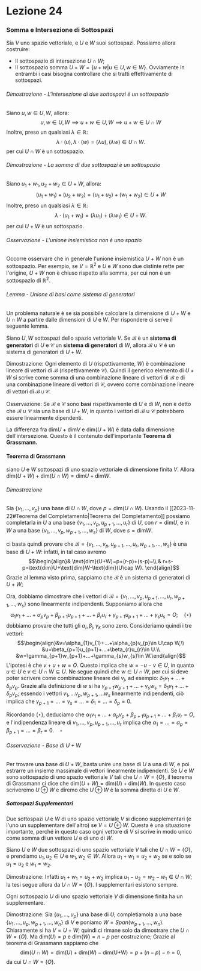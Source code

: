 # Lezione 24
### Somma e Intersezione di Sottospazi
Sia $V$ uno spazio vettoriale, e $U$ e $W$ suoi sottospazi. Possiamo allora costruire:
- Il sottospazio di intersezione $U\cap W;$
- Il sottospazio somma $U+W=\{u+w|u\in U,w\in W \}.$
Ovviamente in entrambi i casi bisogna controllare che si tratti effettivamente di sottospazi. 
###### Dimostrazione - L'intersezione di due sottospazi è un sottospazio
Siano $u,w\in U,W,$ allora: $$u,w\in U,W\implies u+w \in U,W\implies u+w \in U\cap W$$Inoltre, preso un qualsiasi $\lambda\in \mathbb{R}:$ $$\lambda\cdot (u),\lambda\cdot (w)=(\lambda u),(\lambda w)\in U\cap W.$$per cui $U\cap W$ è un sottospazio.
###### Dimostrazione - La somma di due sottospazi è un sottospazio
Siano $u_{1}+w_{1},u_{2}+w_{2}\in U+W,$ allora:$$(u_{1}+w_{1}) +(u_{2}+w_{2})=(u_{1}+u_{2}) +(w_{1}+w_{2})\in U+W$$Inoltre, preso un qualsiasi $\lambda\in \mathbb{R}:$ $$\lambda\cdot (u_{1}+w_{1})=(\lambda u_{1})+(\lambda w_{1})\in U+W.$$per cui $U+W$ è un sottospazio.
###### Osservazione - L'unione insiemistica non è uno spazio
Occorre osservare che in generale l'unione insiemistica $U+W$ non è un sottospazio. Per esempio, se $V=\mathbb{R}^{2}$ e $U$ e $W$ sono due distinte rette per l'origine, $U+W$ non è chiuso rispetto alla somma, per cui non è un sottospazio di $\mathbb{R}^{2}.$
###### Lemma - Unione di basi come sistema di generatori
Un problema naturale è se sia possibile calcolare la dimensione di $U+W$ e $U\cap W$ a partire dalle dimensioni di $U$ e $W.$ Per rispondere ci serve il seguente lemma.

Siano $U,W$ sottospazi dello spazio vettoriale $V.$ Se $\mathcal{B}$ è un **sistema di generatori** di $U$ e $\mathcal{C}$ un **sistema di generatori** di $W,$ allora $\mathcal{B}\cup\mathcal{C}$ è un sistema di generatori di $U+W.$

Dimostrazione:
Ogni elemento di $U$ (rispettivamente, $W$) è combinazione lineare di vettori di $\mathcal{B}$ (rispettivamente $\mathcal{C}$). Quindi il generico elemento di $U+W$ si scrive come somma di una combinazione lineare di vettori di $\mathcal{B}$ e di una combinazione lineare di vettori di $\mathcal{C},$ ovvero come combinazione lineare di vettori di $\mathcal{B}\cup \mathcal{C}.$

Osservazione: Se $\mathcal{B}$ e $\mathcal{C}$  sono **basi** rispettivamente di $U$ e di $W,$ non è detto che $\mathcal{B}\cup\mathcal{C}$ sia una base di $U+W,$ in quanto i vettori di $\mathcal{B}\cup\mathcal{C}$ potrebbero essere linearmente dipendenti.

La differenza fra $\text{dim}U+\text{dim}V$ e $\text{dim}(U+W)$ è data dalla dimensione dell'intersezione. Questo è il contenuto dell'importante **Teorema di Grassmann.**
#### Teorema di Grassmann
siano $U$ e $W$ sottospazi di uno spazio vettoriale di dimensione finita $V.$ Allora $\text{dim}(U+W)+\text{dim}(U\cap W)=\text{dim}U+\text{dim}W.$
###### Dimostrazione
Sia $\{v_{1},...,v_{p} \}$ una base di $U\cap W,$ dove $p=\text{dim}(U\cap W).$ Usando il [[2023-11-22#Teorema del Completamento|Teorema del Completamento]] possiamo completarla in $U$ a una base $\{v_{1},...,v_{p},u_{p+1},...,u_{r} \}$ di $U,$ con $r=\text{dim}U,$ e in $W$ a una base $\{v_{1},...,v_{p},w_{p+1},...,w_{s} \}$ di $W,$ dove $s=\text{dim}W.$

ci basta quindi provare che $\mathcal{B}=\{v_{1},...,v_{p},u_{p+1},...,u_{r} ,w_{p+1},...,w_{s}\}$ è una base di $U+W:$ infatti, in tal caso avremo $$\begin{align}& \text{dim}(U+W)=p+(r-p)+(s-p)=\\ & r+s-p=\text{dim}U+\text{dim}W-\text{dim}(U\cap W). \end{align}$$Grazie al lemma visto prima, sappiamo che $\mathcal{B}$ è un sistema di generatori di $U+W;$

Ora, dobbiamo dimostrare che i vettori di $\mathcal{B}=\{v_{1},...,v_{p},u_{p+1},...,u_{r} ,w_{p+1},...,w_{s}\}$ sono linearmente indipendenti. Supponiamo allora che $$\alpha_{1}v_{1}+...+\alpha_{p}v_{p}+\beta_{p+1}u_{p+1}+...+\beta_{r}u_{r}+\gamma_{p+1}u_{p+1}+...+\gamma_{s}u_{s}=O;\quad (\star )$$dobbiamo provare che tutti gli $\alpha_{i},\beta_{j},\gamma_{k}$ sono zero. Consideriamo quindi i tre vettori:$$\begin{align}&v=\alpha_{1}v_{1}+...+\alpha_{p}v_{p}\in U\cap W,\\ &u=\beta_{p+1}u_{p+1}+...+\beta_{r}u_{r}\in U.\\ &w=\gamma_{p+1}w_{p+1}+...+\gamma_{s}w_{s}\in W.\end{align}$$L'ipotesi è che $v+u+w=O.$ Questo implica che $w=-u-v\in U,$ in quanto $u\in U$ e $v\in U\cap W\subseteq U.$ Ne segue quindi che $w\in U\cap W,$ per cui si deve poter scrivere come combinazione lineare dei $v_{j},$ ad esempio: $\delta_{1}v_{1}+...+\delta_{p}v_{p}.$ Grazie alla definizione di $w$ si ha $\gamma_{p+1}w_{p+1}+...+\gamma_{s}w_{s}=\delta_{1}v_{1}+...+\delta_{p}v_{p};$ essendo i vettori $v_{1},...v_{p},w_{p+1},...w_{s}$ linearmente indipendenti, ciò implica che $\gamma_{p+1}=...=\gamma_{s}=...=\delta_{1}=...=\delta_{p}=0.$ 

Ricordando $(\star),$ deduciamo che  $\alpha_{1}v_{1}+...+\alpha_{p}v_{p}+\beta_{p+1}u_{p+1}+...+\beta_{r}u_{r}=O,$ e l'indipendenza lineare di $v_{1},...,v_{p},u_{p+1},...,u_{r}$ implica che $\alpha_{1}=...=\alpha_{p}=\beta_{p+1}=...=\beta_{r}=0.\quad\square$ 
###### Osservazione - Base di $U+W$
Per trovare una base di $U+W,$ basta unire una base di $U$ a una di $W,$ e poi estrarre un insieme massimale di vettori linearmente indipendenti. Se $U$ e $W$ sono sottospazio di uno spazio vettoriale $V$ tali che $U\cap W=\{O \},$ il teorema di Grassmann ci dice che $\text{dim}(U+W)=\text{dim}(U)+\text{dim}(W).$ In questo caso scriveremo $U\oplus W$ e diremo che $U\oplus W$ è la somma diretta di $U$ e $W.$
##### Sottospazi Supplementari
Due sottospazi $U$ e $W$ di uno spazio vettoriale $V$ si dicono supplementari (e l'uno un supplementare dell'altro) se $V=U\oplus W.$ Questa è una situazione importante, perché in questo caso ogni vettore di $V$ si scrive in modo unico come somma di un vettore $U$ e di uno di $W.$

Siano $U$ e $W$ due sottospazi di uno spazio vettoriale $V$ tali che $U\cap W=\{O \},$ e prendiamo $u_{1},u_{2}\in U$ e $w_{1},w_{2}\in W.$ Allora $u_{1}+w_{1}=u_{2}+w_{2}$ se e solo se $u_{1}=u_{2}$ e $w_{1}=w_{2}.$

Dimostrazione:
Infatti $u_{1}+w_{1}=u_{2}+w_{2}$ implica $u_{1}-u_{2}=w_{2}-w_{1}\in U\cap W;$ la tesi segue allora da $U\cap W=\{O \}.$ I supplementari esistono sempre.

Ogni sottospazio $U$ di uno spazio vettoriale $V$ di dimensione finita ha un supplementare.

Dimostrazione:
Sia $\{u_{1},...,u_{p} \}$ una base di $U;$ completiamola a una base $\{u_{1},...,u_{p},w_{p+1},...,w_{n} \}$ di $V$ e poniamo $W=Span(w_{p+1},...,w_{n}).$ Chiaramente si ha $V=U+W;$ quindi ci rimane solo da dimostrare che $U\cap W=\{O \}.$ Ma $\text{dim}(U)=p$ e $\text{dim}(W)=n-p$ per costruzione; Grazie al teorema di Grassmann sappiamo che $$\text{dim}(U\cap W)=\text{dim}(U)+\text{dim}(W)-\text{dim(U+W)}=p+(n-p)-n=0,$$ da cui $U\cap W = \{O \}.$
